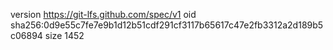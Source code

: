 version https://git-lfs.github.com/spec/v1
oid sha256:0d9e55c7fe7e9b1d12b51cdf291cf3117b65617c47e2fb3312a2d189b5c06894
size 1452
